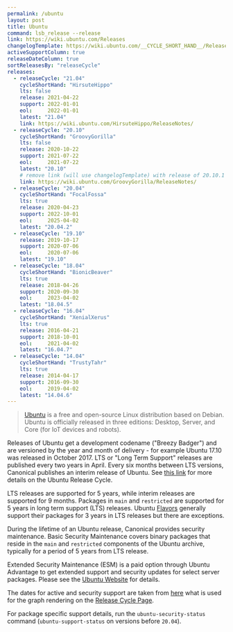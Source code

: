 ```yaml
---
permalink: /ubuntu
layout: post
title: Ubuntu
command: lsb_release --release
link: https://wiki.ubuntu.com/Releases
changelogTemplate: https://wiki.ubuntu.com/__CYCLE_SHORT_HAND__/ReleaseNotes/ChangeSummary/__LATEST__/
activeSupportColumn: true
releaseDateColumn: true
sortReleasesBy: "releaseCycle"
releases:
  - releaseCycle: "21.04"
    cycleShortHand: "HirsuteHippo"
    lts: false
    release: 2021-04-22
    support: 2022-01-01
    eol:     2022-01-01
    latest: "21.04"
    link: https://wiki.ubuntu.com/HirsuteHippo/ReleaseNotes/
  - releaseCycle: "20.10"
    cycleShortHand: "GroovyGorilla"
    lts: false
    release: 2020-10-22
    support: 2021-07-22
    eol:     2021-07-22
    latest: "20.10"
    # remove link (will use changelogTemplate) with release of 20.10.1
    link: https://wiki.ubuntu.com/GroovyGorilla/ReleaseNotes/
  - releaseCycle: "20.04"
    cycleShortHand: "FocalFossa"
    lts: true
    release: 2020-04-23
    support: 2022-10-01
    eol:     2025-04-02
    latest: "20.04.2"
  - releaseCycle: "19.10"
    release: 2019-10-17
    support: 2020-07-06
    eol:     2020-07-06
    latest: "19.10"
  - releaseCycle: "18.04"
    cycleShortHand: "BionicBeaver"
    lts: true
    release: 2018-04-26
    support: 2020-09-30
    eol:     2023-04-02
    latest: "18.04.5"
  - releaseCycle: "16.04"
    cycleShortHand: "XenialXerus"
    lts: true
    release: 2016-04-21
    support: 2018-10-01
    eol:     2021-04-02
    latest: "16.04.7"
  - releaseCycle: "14.04"
    cycleShortHand: "TrustyTahr"
    lts: true
    release: 2014-04-17
    support: 2016-09-30
    eol:     2019-04-02
    latest: "14.04.6"
---
```

>[Ubuntu](https://ubuntu.com) is a free and open-source Linux distribution based on Debian. Ubuntu is officially released in three editions: Desktop, Server, and Core (for IoT devices and robots).

Releases of Ubuntu get a development codename ("Breezy Badger") and are versioned by the year and month of delivery - for example Ubuntu 17.10 was released in October 2017. LTS or "Long Term Support" releases are published every two years in April. Every six months between LTS versions, Canonical publishes an interim release of Ubuntu. See [this link](https://www.ubuntu.com/about/release-cycle) for more details on the Ubuntu Release Cycle.

LTS releases are supported for 5 years, while interim releases are supported for 9 months. Packages in `main` and `restricted` are supported for 5 years in long term support (LTS) releases. Ubuntu [Flavors](https://wiki.ubuntu.com/UbuntuFlavors) generally support their packages for 3 years in LTS releases but there are exceptions.

During the lifetime of an Ubuntu release, Canonical provides security maintenance. Basic Security Maintenance covers binary packages that reside in the `main` and `restricted` components of the Ubuntu archive, typically for a period of 5 years from LTS release.

Extended Security Maintenance (ESM) is a paid option through Ubuntu Advantage to get extended support and security updates for select server packages. Please see the [Ubuntu Website]({{page.link}}) for details.

The dates for active and security support are taken from [here](https://github.com/canonical-web-and-design/ubuntu.com/blob/master/static/js/src/chart-data.js) what is used for the graph rendering on the [Release Cycle Page](https://www.ubuntu.com/about/release-cycle).

For package specific support details, run the `ubuntu-security-status` command (`ubuntu-support-status` on versions before `20.04`).
